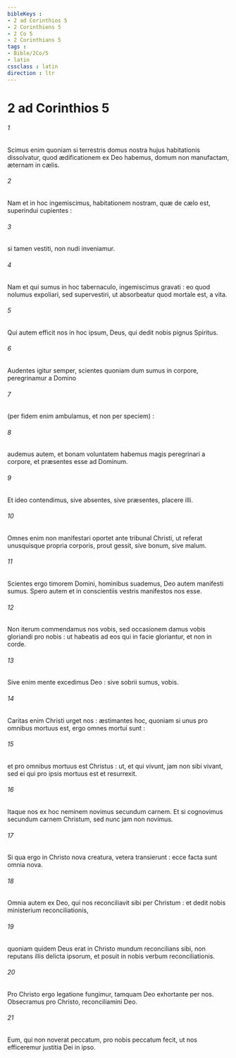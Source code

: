 ```yaml
---
bibleKeys : 
- 2 ad Corinthios 5
- 2 Corinthiens 5
- 2 Co 5
- 2 Corinthians 5
tags : 
- Bible/2Co/5
- latin
cssclass : latin
direction : ltr
---
```


# 2 ad Corinthios 5

###### 1
Scimus enim quoniam si terrestris domus nostra hujus habitationis dissolvatur, quod ædificationem ex Deo habemus, domum non manufactam, æternam in cælis.
###### 2
Nam et in hoc ingemiscimus, habitationem nostram, quæ de cælo est, superindui cupientes :
###### 3
si tamen vestiti, non nudi inveniamur.
###### 4
Nam et qui sumus in hoc tabernaculo, ingemiscimus gravati : eo quod nolumus expoliari, sed supervestiri, ut absorbeatur quod mortale est, a vita.
###### 5
Qui autem efficit nos in hoc ipsum, Deus, qui dedit nobis pignus Spiritus.
###### 6
Audentes igitur semper, scientes quoniam dum sumus in corpore, peregrinamur a Domino
###### 7
(per fidem enim ambulamus, et non per speciem) :
###### 8
audemus autem, et bonam voluntatem habemus magis peregrinari a corpore, et præsentes esse ad Dominum.
###### 9
Et ideo contendimus, sive absentes, sive præsentes, placere illi.
###### 10
Omnes enim non manifestari oportet ante tribunal Christi, ut referat unusquisque propria corporis, prout gessit, sive bonum, sive malum.
###### 11
Scientes ergo timorem Domini, hominibus suademus, Deo autem manifesti sumus. Spero autem et in conscientiis vestris manifestos nos esse.
###### 12
Non iterum commendamus nos vobis, sed occasionem damus vobis gloriandi pro nobis : ut habeatis ad eos qui in facie gloriantur, et non in corde.
###### 13
Sive enim mente excedimus Deo : sive sobrii sumus, vobis.
###### 14
Caritas enim Christi urget nos : æstimantes hoc, quoniam si unus pro omnibus mortuus est, ergo omnes mortui sunt :
###### 15
et pro omnibus mortuus est Christus : ut, et qui vivunt, jam non sibi vivant, sed ei qui pro ipsis mortuus est et resurrexit.
###### 16
Itaque nos ex hoc neminem novimus secundum carnem. Et si cognovimus secundum carnem Christum, sed nunc jam non novimus.
###### 17
Si qua ergo in Christo nova creatura, vetera transierunt : ecce facta sunt omnia nova.
###### 18
Omnia autem ex Deo, qui nos reconciliavit sibi per Christum : et dedit nobis ministerium reconciliationis,
###### 19
quoniam quidem Deus erat in Christo mundum reconcilians sibi, non reputans illis delicta ipsorum, et posuit in nobis verbum reconciliationis.
###### 20
Pro Christo ergo legatione fungimur, tamquam Deo exhortante per nos. Obsecramus pro Christo, reconciliamini Deo.
###### 21
Eum, qui non noverat peccatum, pro nobis peccatum fecit, ut nos efficeremur justitia Dei in ipso.
